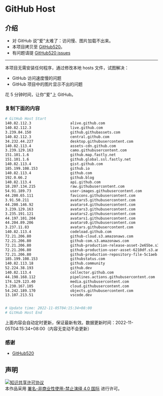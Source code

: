 # GitHub Host
## 介绍
- 对 GitHub 说"爱"太难了：访问慢、图片加载不出来。
- 本项目拷贝至 [GitHub520](https://github.com/521xueweihan/GitHub520)。
- 有问题请提 [GitHub520 issues](https://github.com/521xueweihan/GitHub520/issues/new)

---

本项目无需安装任何程序，通过修改本地 hosts 文件，试图解决：
- GitHub 访问速度慢的问题
- GitHub 项目中的图片显示不出的问题

花 5 分钟时间，让你"爱"上 GitHub。

### 复制下面的内容
```bash
# GitHub Host Start
140.82.112.3                  alive.github.com
140.82.112.3                  live.github.com
3.239.84.150                  github.githubassets.com
140.82.112.3                  central.github.com
34.232.44.227                 desktop.githubusercontent.com
140.82.113.4                  assets-cdn.github.com
3.239.129.163                 camo.githubusercontent.com
151.101.1.6                   github.map.fastly.net
151.101.1.6                   github.global.ssl.fastly.net
140.82.113.4                  gist.github.com
185.199.108.153               github.io
140.82.113.4                  github.com
192.0.66.2                    github.blog
140.82.113.4                  api.github.com
18.207.134.215                raw.githubusercontent.com
54.91.189.73                  user-images.githubusercontent.com
44.200.65.111                 favicons.githubusercontent.com
3.91.50.211                   avatars5.githubusercontent.com
44.200.146.92                 avatars4.githubusercontent.com
3.239.129.163                 avatars3.githubusercontent.com
3.235.191.121                 avatars2.githubusercontent.com
44.197.101.204                avatars1.githubusercontent.com
44.204.89.206                 avatars0.githubusercontent.com
3.237.11.83                   avatars.githubusercontent.com
140.82.113.4                  codeload.github.com
72.21.206.80                  github-cloud.s3.amazonaws.com
72.21.206.80                  github-com.s3.amazonaws.com
72.21.206.80                  github-production-release-asset-2e65be.s3.amazonaws.com
72.21.206.80                  github-production-user-asset-6210df.s3.amazonaws.com
72.21.206.80                  github-production-repository-file-5c1aeb.s3.amazonaws.com
185.199.108.153               githubstatus.com
140.82.113.18                 github.community
52.224.38.193                 github.dev
140.82.113.4                  collector.github.com
44.198.168.112                pipelines.actions.githubusercontent.com
174.129.123.40                media.githubusercontent.com
3.230.167.105                 cloud.githubusercontent.com
54.242.189.170                objects.githubusercontent.com
13.107.213.51                 vscode.dev


# Update time: 2022-11-05T04:15:34+08:00
# GitHub Host End

```
上面内容会自动定时更新，保证最新有效。数据更新时间：2022-11-05T04:15:34+08:00（内容无变动不会更新）

### 感谢

- [GitHub520](https://github.com/521xueweihan/GitHub520)

## 声明
<a rel="license" href="https://creativecommons.org/licenses/by-nc-nd/4.0/deed.zh"><img alt="知识共享许可协议" style="border-width: 0" src="https://licensebuttons.net/l/by-nc-nd/4.0/88x31.png"></a><br>本作品采用 <a rel="license" href="https://creativecommons.org/licenses/by-nc-nd/4.0/deed.zh">署名-非商业性使用-禁止演绎 4.0 国际</a> 进行许可。